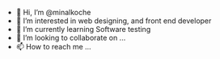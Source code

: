 - 👋 Hi, I’m @minalkoche
- 👀 I’m interested in web designing, and front end developer
- 🌱 I’m currently learning Software testing
- 💞️ I’m looking to collaborate on ...
- 📫 How to reach me ...


<!---
minalkoche/minalkoche is a ✨ special ✨ repository because its `README.md` (this file) appears on your GitHub profile.
You can click the Preview link to take a look at your changes.
--->
